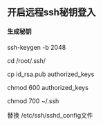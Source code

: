 ## 开启远程ssh秘钥登入 
#### 生成秘钥
ssh-keygen -b 2048

cd /root/.ssh/

cp id_rsa.pub authorized_keys

chmod 600 authorized_keys

chmod 700 ~/.ssh

替换 /etc/ssh/sshd_config文件
